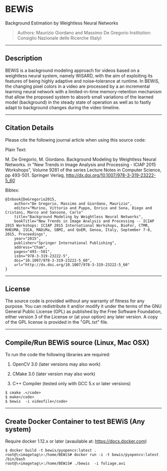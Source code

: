 # BEWiS
Background Estimation by Weightless Neural Networks

> Authors: Maurizio Giordano and Massimo De Gregorio
Institution:  Consiglio Nazionale delle Ricerche (Italy)

----------------------
Description
----------------------

BEWiS is a background modeling approach for videos based on a weightless neural system, 
namely WiSARD, with the aim of exploiting its features of being highly adaptive and 
noise–tolerance at runtime.
In BEWiS, the changing pixel colors in a video are processed by a an incremental 
learning neural network with a limited-in-time memory-retention mechanism that allow the
proposed system to absorb small variations of the learned model (background) 
in the steady state of operation as well as to  fastly adapt to background 
changes during the video timeline.

----------------------
Citation Details
----------------------
  
Please cite the following journal article when using this source code:

Plain Text:

 M. De Gregorio, M. Giordano.
 Background Modeling by Weightless Neural Networks.
 in "New Trends in Image Analysis and Processing - ICIAP 2015 Workshops", 
 Volume 9281 of the series Lecture Notes in Computer Science, pp 493-501.
 Springer Verlag, http://dx.doi.org/10.1007/978-3-319-23222-5_60 
 
Bibtex:

```
@Inbook{DeGregorio2015,
    author="De Gregorio, Massimo and Giordano, Maurizio",
    editor="Murino, Vittorio and Puppo, Enrico and Sona, Diego and Cristani, Marco and Sansone, Carlo"
    title="Background Modeling by Weightless Neural Networks",
    bookTitle="New Trends in Image Analysis and Processing -- ICIAP 2015 Workshops: ICIAP 2015 International Workshops, BioFor, CTMR, RHEUMA, ISCA, MADiMa, SBMI, and QoEM, Genoa, Italy, September 7-8, 2015, Proceedings",
    year="2015",
    publisher="Springer International Publishing",
    address="Cham",
    pages="493--501",
    isbn="978-3-319-23222-5",
    doi="10.1007/978-3-319-23222-5_60",
    url="http://dx.doi.org/10.1007/978-3-319-23222-5_60"
}
```

----------------------
License
----------------------
  
The source code is provided without any warranty of fitness for any purpose.
You can redistribute it and/or modify it under the terms of the
GNU General Public License (GPL) as published by the Free Software Foundation,
either version 3 of the License or (at your option) any later version.
A copy of the GPL license is provided in the "GPL.txt" file.

----------------------
Compile/Run BEWiS source (Linux, Mac OSX)
----------------------

To run the code the following libraries are required:

1. OpenCV 3.0 (later versions may also work)

2. CMake  3.0  (later version may also work)

3. C++ Compiler (tested only with GCC 5.x or later versions)

```
$ cmake .</code>
$ make</code>
$ bewis  -i videofile</code>
```

----------------------
Create Docker Container to test BEWiS (Any system)
----------------------

Require docker 1.12.x or later (avauilable at: https://docs.docker.com)

```
$ docker build -t bewis/pyopencv:latest .
root@\<imagetag\>:/home/BEWiS# docker run -i -t bewis/pyopencv:latest /bin/bash
root@\<imagetag\>:/home/BEWiS# ./bewis  -i foliage.avi
```


